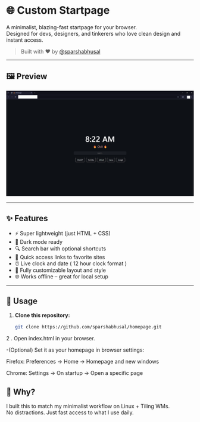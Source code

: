 # 🌐 Custom Startpage

A minimalist, blazing-fast startpage for your browser.  
Designed for devs, designers, and tinkerers who love clean design and instant access.

> Built with ❤️ by [@sparshabhusal](https://github.com/sparshabhusal)

---

## 🖼️ Preview

![Startpage Screenshot](./assets/preview.png)

---

## ✨ Features

- ⚡ Super lightweight (just HTML + CSS)
- 🌙 Dark mode ready
- 🔍 Search bar with optional shortcuts
- 🔗 Quick access links to favorite sites
- ⏰ Live clock and date ( 12 hour clock format )
- 💅 Fully customizable layout and style
- 🌐 Works offline – great for local setup

---

## 🚀 Usage

1. **Clone this repository:**
   ```bash
   git clone https://github.com/sparshabhusal/homepage.git

2 . Open index.html in your browser.

   -(Optional) Set it as your homepage in browser settings:

   Firefox: Preferences → Home → Homepage and new windows

   Chrome: Settings → On startup → Open a specific page

## 🎯 Why?
I built this to match my minimalist workflow on Linux + Tiling WMs.  
No distractions. Just fast access to what I use daily.

